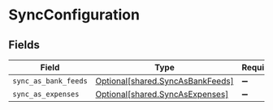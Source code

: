 # SyncConfiguration


## Fields

| Field                                                                      | Type                                                                       | Required                                                                   | Description                                                                |
| -------------------------------------------------------------------------- | -------------------------------------------------------------------------- | -------------------------------------------------------------------------- | -------------------------------------------------------------------------- |
| `sync_as_bank_feeds`                                                       | [Optional[shared.SyncAsBankFeeds]](../../models/shared/syncasbankfeeds.md) | :heavy_minus_sign:                                                         | N/A                                                                        |
| `sync_as_expenses`                                                         | [Optional[shared.SyncAsExpenses]](../../models/shared/syncasexpenses.md)   | :heavy_minus_sign:                                                         | N/A                                                                        |